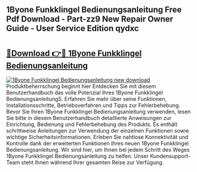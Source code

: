 ## 1Byone Funkklingel Bedienungsanleitung Free Pdf Download - Part-zz9 New Repair Owner Guide - User Service Edition qydxc

# <h2><a href="http://df3ttho.blite.top/?on=1Byone+Funkklingel+Bedienungsanleitung">🔗Download 👉🔴 1Byone Funkklingel Bedienungsanleitung</a></h2>

[![1Byone Funkklingel Bedienungsanleitung new download](https://i.imgur.com/lujVjoI.png)](http://df3ttho.blite.top/?on=1Byone+Funkklingel+Bedienungsanleitung)
Produktbeherrschung beginnt hier Entdecken Sie mit diesem Benutzerhandbuch das volle Potenzial Ihres 1Byone Funkklingel BedienungsanleitungS. Erfahren Sie mehr über seine Funktionen, Installationsschritte, Betriebsverfahren und Tipps zur Fehlerbehebung. Bevor Sie Ihren 1Byone Funkklingel Bedienungsanleitung verwenden, lesen Sie bitte in diesem Benutzerhandbuch detaillierte Anweisungen zur Einrichtung, Bedienung und Fehlerbehebung des Produkts. Es enthält schrittweise Anleitungen zur Verwendung der einzelnen Funktionen sowie wichtige Sicherheitsinformationen. Erleben Sie nahtlose Konnektivität und Kontrolle dank der erweiterten Funktionen Ihres neuen 1Byone Funkklingel Bedienungsanleitung. Wir sind hier, um Ihnen bei jedem Schritt des Weges 1Byone Funkklingel Bedienungsanleitung zu helfen. Unser Kundensupport-Team steht Ihnen während Ihrer gesamten Reise zur Verfügung.
